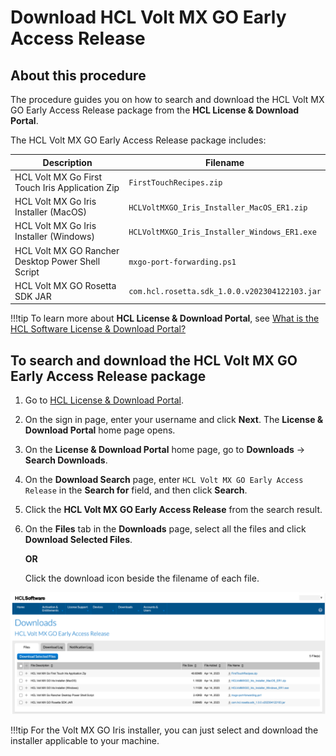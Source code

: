 # Download HCL Volt MX GO Early Access Release

## About this procedure

The procedure guides you on how to search and download the HCL Volt MX GO Early Access Release package from the **HCL License & Download Portal**.

The HCL Volt MX GO Early Access Release package includes:

| Description | Filename |
| --- | --- |
| HCL Volt MX Go First Touch Iris Application Zip | `FirstTouchRecipes.zip` |
| HCL Volt MX Go Iris Installer (MacOS) | `HCLVoltMXGO_Iris_Installer_MacOS_ER1.zip` |
| HCL Volt MX Go Iris Installer (Windows) | `HCLVoltMXGO_Iris_Installer_Windows_ER1.exe` |
| HCL Volt MX GO Rancher Desktop Power Shell Script | `mxgo-port-forwarding.ps1` |
| HCL Volt MX GO Rosetta SDK JAR | `com.hcl.rosetta.sdk_1.0.0.v202304122103.jar` |

!!!tip
    To learn more about **HCL License & Download Portal**, see [What is the HCL Software License & Download Portal?](https://support.hcltechsw.com/csm?id=kb_article&sysparm_article=KB0073344)

## To search and download the HCL Volt MX GO Early Access Release package

1. Go to [HCL License & Download Portal](https://hclsoftware.flexnetoperations.com/).
2. On the sign in page, enter your username and click **Next**. The **License & Download Portal** home page opens. 
3. On the **License & Download Portal** home page, go to **Downloads** &rarr; **Search Downloads**.
4. On the **Download Search** page, enter `HCL Volt MX GO Early Access Release` in the **Search for** field, and then click **Search**.
5. Click the **HCL Volt MX GO Early Access Release** from the search result.
6. On the **Files** tab in the **Downloads** page, select all the files and click **Download Selected Files**.

    **OR** 

    Click the download icon beside the filename of each file. 

![Download HCL Volt MX GO Early Access Release package](../assets/images/downloadearelease.png)

!!!tip
    For the Volt MX GO Iris installer, you can just select and download the installer applicable to your machine. 

